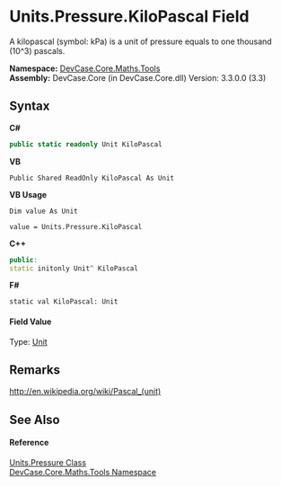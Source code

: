 # Units.Pressure.KiloPascal Field
 

A kilopascal (symbol: kPa) is a unit of pressure equals to one thousand (10^3) pascals.

**Namespace:**&nbsp;<a href="N_DevCase_Core_Maths_Tools">DevCase.Core.Maths.Tools</a><br />**Assembly:**&nbsp;DevCase.Core (in DevCase.Core.dll) Version: 3.3.0.0 (3.3)

## Syntax

**C#**<br />
``` C#
public static readonly Unit KiloPascal
```

**VB**<br />
``` VB
Public Shared ReadOnly KiloPascal As Unit
```

**VB Usage**<br />
``` VB Usage
Dim value As Unit

value = Units.Pressure.KiloPascal

```

**C++**<br />
``` C++
public:
static initonly Unit^ KiloPascal
```

**F#**<br />
``` F#
static val KiloPascal: Unit
```


#### Field Value
Type: <a href="T_DevCase_Core_Maths_Unit">Unit</a>

## Remarks
<a href="http://en.wikipedia.org/wiki/Pascal_(unit)" target="_blank">http://en.wikipedia.org/wiki/Pascal_(unit)</a>

## See Also


#### Reference
<a href="T_DevCase_Core_Maths_Tools_Units_Pressure">Units.Pressure Class</a><br /><a href="N_DevCase_Core_Maths_Tools">DevCase.Core.Maths.Tools Namespace</a><br />